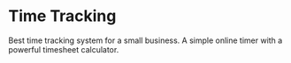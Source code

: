 # Time Tracking

Best time tracking system for a small business. A simple online timer with a powerful timesheet calculator.
